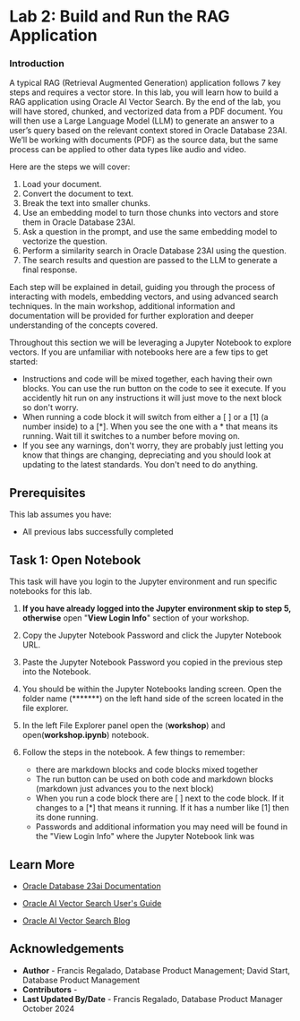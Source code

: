 # Lab 2: Build and Run the RAG Application     

### **Introduction**
A typical RAG (Retrieval Augmented Generation) application follows 7 key steps and requires a vector store. In this lab, you will learn how to build a RAG application using Oracle AI Vector Search. By the end of the lab, you will have stored, chunked, and vectorized data from a PDF document. You will then use a Large Language Model (LLM) to generate an answer to a user’s query based on the relevant context stored in Oracle Database 23AI. We’ll be working with documents (PDF) as the source data, but the same process can be applied to other data types like audio and video.

Here are the steps we will cover:

1. Load your document.
2. Convert the document to text.
3. Break the text into smaller chunks.
4. Use an embedding model to turn those chunks into vectors and store them in Oracle Database 23AI.
5. Ask a question in the prompt, and use the same embedding model to vectorize the question.
6. Perform a similarity search in Oracle Database 23AI using the question.
7. The search results and question are passed to the LLM to generate a final response.

Each step will be explained in detail, guiding you through the process of interacting with models, embedding vectors, and using advanced search techniques. In the main workshop, additional information and documentation will be provided for further exploration and deeper understanding of the concepts covered.

Throughout this section we will be leveraging a Jupyter Notebook to explore vectors. If you are unfamiliar with notebooks here are a few tips to get started:
- Instructions and code will be mixed together, each having their own blocks. You can use the run button on the code to see it execute. If you accidently hit run on any instructions it will just move to the next block so don't worry.
- When running a code block it will switch from either a [ ] or a [1] (a number inside) to a [*]. When you see the one with a * that means its running. Wait till it switches to a number before moving on.
- If you see any warnings, don't worry, they are probably just letting you know that things are changing, depreciating and you should look at updating to the latest standards. You don't need to do anything.

## Prerequisites
This lab assumes you have:
- All previous labs successfully completed

## Task 1: Open Notebook
This task will have you login to the Jupyter environment and run specific notebooks for this lab.

1. **If you have already logged into the Jupyter environment skip to step 5, otherwise** open "**View Login Info**" section of your workshop.

2. Copy the Jupyter Notebook Password and click the Jupyter Notebook URL.

3. Paste the Jupyter Notebook Password you copied in the previous step into the Notebook.

4. You should be within the Jupyter Notebooks landing screen. Open the folder name (*******) on the left hand side of the screen located in the file explorer.

5. In the left File Explorer panel open the (**workshop**) and open(**workshop.ipynb**) notebook.

6. Follow the steps in the notebook. A few things to remember: 
    - there are markdown blocks and code blocks mixed together
    - The run button can be used on both code and markdown blocks (markdown just advances you to the next block)
    - When you run a code block there are [ ] next to the code block. If it changes to a [*] that means it running. If it has a number like [1] then its done running.
    - Passwords and additional information you may need will be found in the "View Login Info" where the Jupyter Notebook link was

## Learn More

- [Oracle Database 23ai Documentation](https://docs.oracle.com/en/database/oracle/oracle-database/index.html)

- [Oracle AI Vector Search User's Guide](https://docs.oracle.com/en/database/oracle/oracle-database/23/vecse/whats-new-oracle-ai-vector-search.html)

- [Oracle AI Vector Search Blog](https://blogs.oracle.com/database/post/oracle-announces-general-availability-of-ai-vector-search-in-oracle-database-23ai)


## Acknowledgements
* **Author** - Francis Regalado, Database Product Management; David Start, Database Product Management
* **Contributors** -
* **Last Updated By/Date** - Francis Regalado, Database Product Manager October 2024